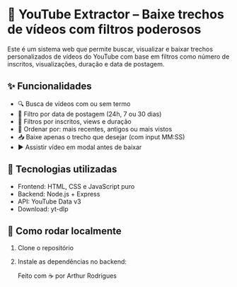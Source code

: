 # 🎥 YouTube Extractor – Baixe trechos de vídeos com filtros poderosos

Este é um sistema web que permite buscar, visualizar e baixar trechos personalizados de vídeos do YouTube com base em filtros como número de inscritos, visualizações, duração e data de postagem.

## ✨ Funcionalidades

- 🔍 Busca de vídeos com ou sem termo
- 📅 Filtro por data de postagem (24h, 7 ou 30 dias)
- 🎯 Filtros por inscritos, views e duração
- 🧠 Ordenar por: mais recentes, antigos ou mais vistos
- 📥 Baixe apenas o trecho que desejar (com input MM:SS)
- ▶️ Assistir vídeo em modal antes de baixar

## 🧪 Tecnologias utilizadas

- Frontend: HTML, CSS e JavaScript puro
- Backend: Node.js + Express
- API: YouTube Data v3
- Download: yt-dlp

## 🚀 Como rodar localmente

1. Clone o repositório
2. Instale as dependências no backend:

   Feito com ☕ por Arthur Rodrigues

